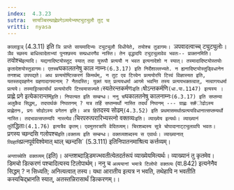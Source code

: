 ```yaml
---
index:  4.3.23
sutra:  सायञ्चिरम्प्राह्णेप्रगेऽव्ययेभ्यष्ट्युट्युलौ तुट् च
vritti:  nyasa
---
```


`कालाट्ठञ्` (4.3.11) इति `ञि प्राप्ते सायमादिभ्यः ट्युट्युलौ विधीयेते, तयोश्च तुडागमः। `ञपवादत्वाच्च् ट्युट्युलोः। `ञैव च्छस्य बाधित्वादेताभ्यां पुनश्छस्य सम्प्रधारणैव नास्ति। तेन वृद्धादपि ट्युट्युलावेव भवतः-- प्राक्तनमिति। `तयोश्च` इत्यादि। यद्यनादिष्टयोस्तुट् स्यात् तदा युरूपौ प्रत्ययौ न भवत इत्यनादेशो न स्यात्। तस्मादादिष्टयोस्तयोः कृतादेशयोस्तुडागमः। एतच्च `घकालतनेषु काल नाम्नः` (6.3.17) इति निर्देशाल्लभ्यते. न ह्यनादिष्टयोस्तुड्विधानेन तनशब्द उपपद्यते। अथ प्रत्ययोष्टित्करणं किमर्थम्, न तुट एव टित्त्वेन प्रत्ययोरपि टित्त्वं विज्ञास्यत इति, यतस्तद्ग्रहणेन ग्रहणादागमानाम् ? नैतदस्ति; युक्तं यत् प्रत्ययधर्मा आगमे भवन्ति तस्य प्रत्ययभक्तत्वात्, नत्वागयधर्मा प्रत्यये। तस्माट्टित्कार्यार्थं प्रत्ययोरपि टित्त्वमासज्यते। `स्यतेरन्तकर्मणः` इति। `षोऽन्तकर्मणि` (धा.पा.1147) इत्यस्य । `प्राह्णे प्रगे इत्येकारान्तम्` इति। निपात्यत इति सम्बन्धः। ननु च `घकालतनेषु कालनाम्नः` (6.3.17) इति सप्तम्या अलुकैव सिद्धम्, तदपार्थकं निपातनम् ? यत्र तर्हि सप्तम्यर्थो नास्ति तदर्थं निपानम् --- ग्राह्णः स#ोढोऽस्य प्राह्णेतनः, प्रगः सोढोऽस्य प्रगेतन इति। अत्र हि `तदस्य सोढम्` (4.3.52) इति प्रथमासमर्थात्प्रत्ययविधानात्सप्तम्यर्थो नास्ति। तदभावत्सप्तम्यपि नास्त्येव।
`चिरपरुत्परारिभ्यस्त्नो वक्तव्यः` इति। व्याख्येय इत्यर्थः। व्याख्यानं तु `तद्धिताः` (4.1.76) इत्यत्रैव कृतम्। एवमुत्तरत्रापि वेदितव्यम्। चिरशब्दस्य सूत्रे चोपादानाट्ट्युलावपि भवतः।
`प्रगस्य च्छन्दसि गलोपश्च` इति।वक्तव्य इति सम्बन्धः। वक्तव्यशब्दस्य स एवार्थः। व्याख्यानात् त्विहापि `प्रत्नपूर्वविश्वेमात् थाल् च्छन्दसि` (5.3.111) इतिनिपातनमाश्रित्य कर्त्तव्यम्।

`अन्ताच्चेति वक्तव्यम्` (इति)। अन्तशब्दाड़्डिमज्भवतीत्येतदर्तरूपं व्याख्येयमित्यर्थः। व्याख्यानं तु कृतमेव। डिमचो डित्करणं पश्चादित्यस्य टिलोपार्थम्। ननु च `अव्ययानां भमात्रे टिलोपो वक्तव्यः` (वा.842) इत्यनेनैव सिद्धम् ? न सिध्यति; अनित्यत्वात् तस्य। यथा आरातीय इत्यत्र न भवति, तथेहापि न भवतीति कस्यचिद्भ्रानति स्यात्, अतस्तन्निरासार्थं डित्करणम्।।

